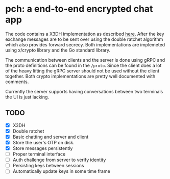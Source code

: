 # pch: a end-to-end encrypted chat app

The code contains a X3DH implementation as described [here](https://signal.org/docs/specifications/x3dh/). After the key exchange messages are to be sent over using the double ratchet algorithm which also provides forward secrecy. Both implementations are implemeted using x/crypto library and the Go standard library.

The communication between clients and the server is done using gRPC and the proto definitions can be found in the `/proto`. Since the client does a lot of the heavy lifting the gRPC server should not be used without the client together. Both crypto implementations are pretty well documented with comments.

Currently the server supports having conversations between two terminals the UI is just lacking.

## TODO

- [x] X3DH
- [x] Double ratchet
- [x] Basic chatting and server and client
- [x] Store the user's OTP on disk.
- [x] Store messages persistently
- [ ] Proper terminal interface
- [ ] Auth challenge from server to verify identity
- [ ] Persisting keys between sessions
- [ ] Automatically update keys in some time frame
